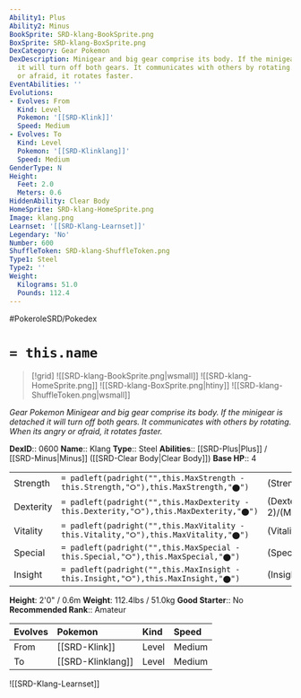 ```yaml
---
Ability1: Plus
Ability2: Minus
BookSprite: SRD-klang-BookSprite.png
BoxSprite: SRD-klang-BoxSprite.png
DexCategory: Gear Pokemon
DexDescription: Minigear and big gear comprise its body. If the minigear is detached
  it will turn off both gears. It communicates with others by rotating. When its angry
  or afraid, it rotates faster.
EventAbilities: ''
Evolutions:
- Evolves: From
  Kind: Level
  Pokemon: '[[SRD-Klink]]'
  Speed: Medium
- Evolves: To
  Kind: Level
  Pokemon: '[[SRD-Klinklang]]'
  Speed: Medium
GenderType: N
Height:
  Feet: 2.0
  Meters: 0.6
HiddenAbility: Clear Body
HomeSprite: SRD-klang-HomeSprite.png
Image: klang.png
Learnset: '[[SRD-Klang-Learnset]]'
Legendary: 'No'
Number: 600
ShuffleToken: SRD-klang-ShuffleToken.png
Type1: Steel
Type2: ''
Weight:
  Kilograms: 51.0
  Pounds: 112.4
---
```


#PokeroleSRD/Pokedex

# `= this.name`

> [!grid]
> ![[SRD-klang-BookSprite.png|wsmall]]
> ![[SRD-klang-HomeSprite.png]]
> ![[SRD-klang-BoxSprite.png|htiny]]
> ![[SRD-klang-ShuffleToken.png|wsmall]]


*Gear Pokemon*
*Minigear and big gear comprise its body. If the minigear is detached it will turn off both gears. It communicates with others by rotating. When its angry or afraid, it rotates faster.*

**DexID**:: 0600
**Name**:: Klang
**Type**:: Steel
**Abilities**:: [[SRD-Plus|Plus]] / [[SRD-Minus|Minus]] ([[SRD-Clear Body|Clear Body]])
**Base HP**:: 4

|           |                                                                                        |                                          |
| --------- | -------------------------------------------------------------------------------------- | ---------------------------------------- |
| Strength  | `= padleft(padright("",this.MaxStrength - this.Strength,"⭘"),this.MaxStrength,"⬤")`    | (Strength::2)/(MaxStrength::5)   |
| Dexterity | `= padleft(padright("",this.MaxDexterity - this.Dexterity,"⭘"),this.MaxDexterity,"⬤")` | (Dexterity:: 2)/(MaxDexterity::4) |
| Vitality  | `= padleft(padright("",this.MaxVitality - this.Vitality,"⭘"),this.MaxVitality,"⬤")`    | (Vitality::3)/(MaxVitality::6)   |
| Special   | `= padleft(padright("",this.MaxSpecial - this.Special,"⭘"),this.MaxSpecial,"⬤")`       | (Special::2)/(MaxSpecial::5)     |
| Insight   | `= padleft(padright("",this.MaxInsight - this.Insight,"⭘"),this.MaxInsight,"⬤")`       | (Insight::2)/(MaxInsight::5)     |

**Height**: 2'0" / 0.6m
**Weight**: 112.4lbs / 51.0kg
**Good Starter**:: No
**Recommended Rank**:: Amateur

| Evolves   | Pokemon           | Kind   | Speed   |
|:----------|:------------------|:-------|:--------|
| From      | [[SRD-Klink]]     | Level  | Medium  |
| To        | [[SRD-Klinklang]] | Level  | Medium  |

![[SRD-Klang-Learnset]]